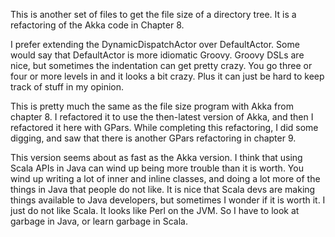 This is another set of files to get the file size of a directory tree. It is a refactoring of the Akka code in Chapter 8.    

I prefer extending the DynamicDispatchActor over DefaultActor. Some would say that DefaultActor is more idiomatic Groovy. Groovy DSLs are nice, but sometimes the indentation can get pretty crazy. You go three or four or more levels in and it looks a bit crazy. Plus it can just be hard to keep track of stuff in my opinion.    

This is pretty much the same as the file size program with Akka from chapter 8. I refactored it to use the then-latest version of Akka, and then I refactored it here with GPars. While completing this refactoring, I did some digging, and saw that there is another GPars refactoring in chapter 9.   

This version seems about as fast as the Akka version. I think that using Scala APIs in Java can wind up being more trouble than it is worth. You wind up writing a lot of inner and inline classes, and doing a lot more of the things in Java that people do not like. It is nice that Scala devs are making things available to Java developers, but sometimes I wonder if it is worth it. I just do not like Scala. It looks like Perl on the JVM. So I have to look at garbage in Java, or learn garbage in Scala.    





